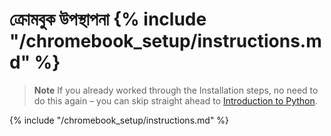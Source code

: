 # ক্রোমবুক উপস্থাপনা {% include "/chromebook_setup/instructions.md" %}

> **Note** If you already worked through the Installation steps, no need to do this again – you can skip straight ahead to [Introduction to Python](../python_introduction/README.md).

{% include "/chromebook_setup/instructions.md" %}